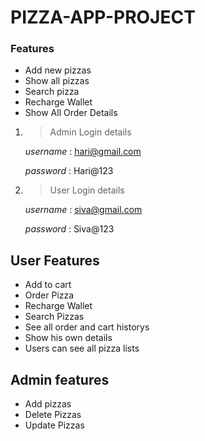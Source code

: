 # PIZZA-APP-PROJECT

### Features 

* Add new pizzas
* Show all pizzas
* Search pizza
* Recharge Wallet
* Show All Order Details

1. > Admin Login details

    *username* : hari@gmail.com
    
    *password* : Hari@123
    
2. > User Login details 

    *username* : siva@gmail.com
    
    *password* : Siva@123
    
 ## User Features
  
  * Add to cart
  * Order Pizza
  * Recharge Wallet
  * Search Pizzas
  * See all order and cart historys
  * Show his own details
  * Users can see all pizza lists
  
  ## Admin features
  
  * Add pizzas
  * Delete Pizzas
  * Update Pizzas
  
  
